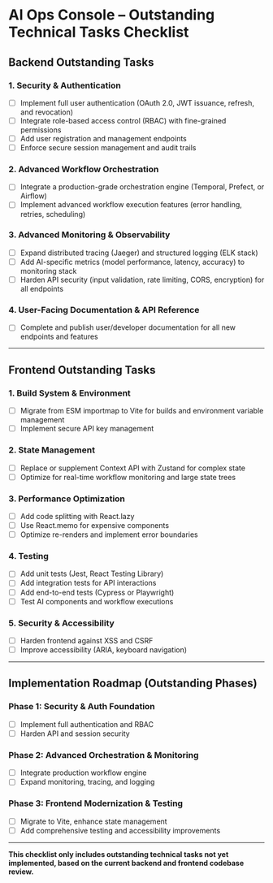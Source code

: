 # AI Ops Console – Outstanding Technical Tasks Checklist

## Backend Outstanding Tasks

### 1. Security & Authentication
- [ ] Implement full user authentication (OAuth 2.0, JWT issuance, refresh, and revocation)
- [ ] Integrate role-based access control (RBAC) with fine-grained permissions
- [ ] Add user registration and management endpoints
- [ ] Enforce secure session management and audit trails

### 2. Advanced Workflow Orchestration
- [ ] Integrate a production-grade orchestration engine (Temporal, Prefect, or Airflow)
- [ ] Implement advanced workflow execution features (error handling, retries, scheduling)

### 3. Advanced Monitoring & Observability
- [ ] Expand distributed tracing (Jaeger) and structured logging (ELK stack)
- [ ] Add AI-specific metrics (model performance, latency, accuracy) to monitoring stack
- [ ] Harden API security (input validation, rate limiting, CORS, encryption) for all endpoints

### 4. User-Facing Documentation & API Reference
- [ ] Complete and publish user/developer documentation for all new endpoints and features

---

## Frontend Outstanding Tasks

### 1. Build System & Environment
- [ ] Migrate from ESM importmap to Vite for builds and environment variable management
- [ ] Implement secure API key management

### 2. State Management
- [ ] Replace or supplement Context API with Zustand for complex state
- [ ] Optimize for real-time workflow monitoring and large state trees

### 3. Performance Optimization
- [ ] Add code splitting with React.lazy
- [ ] Use React.memo for expensive components
- [ ] Optimize re-renders and implement error boundaries

### 4. Testing
- [ ] Add unit tests (Jest, React Testing Library)
- [ ] Add integration tests for API interactions
- [ ] Add end-to-end tests (Cypress or Playwright)
- [ ] Test AI components and workflow executions

### 5. Security & Accessibility
- [ ] Harden frontend against XSS and CSRF
- [ ] Improve accessibility (ARIA, keyboard navigation)

---

## Implementation Roadmap (Outstanding Phases)

### Phase 1: Security & Auth Foundation
- [ ] Implement full authentication and RBAC
- [ ] Harden API and session security

### Phase 2: Advanced Orchestration & Monitoring
- [ ] Integrate production workflow engine
- [ ] Expand monitoring, tracing, and logging

### Phase 3: Frontend Modernization & Testing
- [ ] Migrate to Vite, enhance state management
- [ ] Add comprehensive testing and accessibility improvements

---

**This checklist only includes outstanding technical tasks not yet implemented, based on the current backend and frontend codebase review.** 